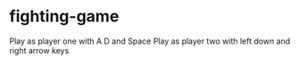 # fighting-game

Play as player one with A D and Space
Play as player two with left down and right arrow keys
